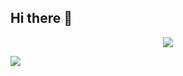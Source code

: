 ## Hi there 👋

<p align="center">
<img src="https://capsule-render.vercel.app/api?type=waving&color=timeGradient&height=300&&section=header&text={Hi%20There}&fontSize=90&fontAlign=50&fontAlignY=30&desc={Iam%Yu%Yantao}&descAlign=50&descSize=30&descAlignY=60&animation=twinkling" />
</p>

<img src="https://capsule-render.vercel.app/api?type=waving&color=timeGradient&height=300&&section=header&text={Hi%20There}&fontSize=90&fontAlign=50&fontAlignY=30&desc={Iam%Yu%Yantao}&descAlign=50&descSize=30&descAlignY=60&animation=twinkling" />
